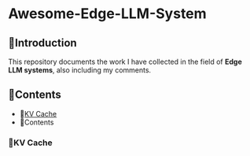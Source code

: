 # Awesome-Edge-LLM-System

## 📒Introduction

This repository documents the work I have collected in the field of **Edge LLM systems**, also including my comments.

## 📖Contents 

* 📖[KV Cache](#KV-Cache)
* 📖Contents 

### 📖KV Cache

